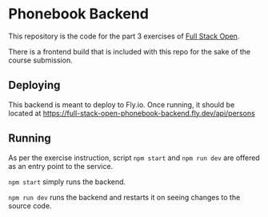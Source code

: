 # Phonebook Backend

This repository is the code for the part 3 exercises of [Full Stack Open](https://fullstackopen.com/en/part3).

There is a frontend build that is included with this repo for the sake of the course submission.

## Deploying

This backend is meant to deploy to Fly.io. Once running, it should be located at https://full-stack-open-phonebook-backend.fly.dev/api/persons

## Running

As per the exercise instruction, script `npm start` and `npm run dev`
are offered as an entry point to the service.

`npm start` simply runs the backend.

`npm run dev` runs the backend and restarts it on seeing changes to
the source code.

